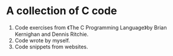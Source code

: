 # A collection of C code
1. Code exercises from 《The C Programming Language》by Brian Kernighan and Dennis Ritchie. 
2. Code wrote by myself.  
3. Code snippets from websites. 
 
